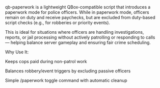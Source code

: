 qb-paperwork is a lightweight QBox-compatible script that introduces a paperwork mode for police officers. While in paperwork mode, officers remain on duty and receive paychecks, but are excluded from duty-based script checks (e.g., for robberies or priority events).

This is ideal for situations where officers are handling investigations, reports, or jail processing without actively patrolling or responding to calls — helping balance server gameplay and ensuring fair crime scheduling.

Why Use It:

Keeps cops paid during non-patrol work

Balances robbery/event triggers by excluding passive officers

Simple /paperwork toggle command with automatic cleanup

